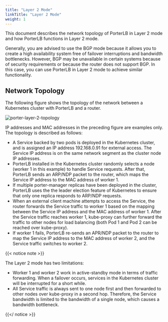 ```yaml
---
title: "Layer 2 Mode"
linkTitle: "Layer 2 Mode"
weight: 1
---
```


This document describes the network topology of PorterLB in Layer 2 mode and how PorterLB functions in Layer 2 mode.

Generally, you are advised to use the BGP mode because it allows you to create a high availability system free of failover interruptions and bandwidth bottlenecks. However, BGP may be unavailable in certain systems because of security requirements or because the router does not support BGP. In this case, you can use PorterLB in Layer 2 mode to achieve similar functionality.

## Network Topology

The following figure shows the topology of the network between a Kubernetes cluster with PorterLB and a router.

![porter-layer-2-topology](/images/docs/concepts/layer-2-mode/porter-layer-2-topology.jpg)

IP addresses and MAC addresses in the preceding figure are examples only. The topology is described as follows:

* A Service backed by two pods is deployed in the Kubernetes cluster, and is assigned an IP address 192.168.0.91 for external access. The Service IP address is on the same network segment as the cluster node IP addresses.
* PorterLB installed in the Kubernetes cluster randomly selects a node (worker 1 in this example) to handle Service requests. After that, PorterLB sends an ARP/NDP packet to the router, which maps the Service IP address to the MAC address of worker 1.
* If multiple porter-manager replicas have been deployed in the cluster, PorterLB uses the the leader election feature of Kubernetes to ensure that only one replica responds to ARP/NDP requests. 
* When an external client machine attempts to access the Service, the router forwards the Service traffic to worker 1 based on the mapping between the Service IP address and the MAC address of worker 1. After the Service traffic reaches worker 1, kube-proxy can further forward the traffic to other nodes for load balancing (both Pod 1 and Pod 2 can be reached over kube-proxy).
* If worker 1 fails, PorterLB re-sends an APR/NDP packet to the router to map the Service IP address to the MAC address of worker 2, and the Service traffic switches to worker 2.

{{< notice note >}}

The Layer 2 mode has two limitations:

* Worker 1 and worker 2 work in active-standby mode in terms of traffic forwarding. When a failover occurs, services in the Kubernetes cluster will be interrupted for a short while.
* All Service traffic is always sent to one node first and then forwarded to other nodes over kube-proxy in a second hop. Therefore, the Service bandwidth is limited to the bandwidth of a single node, which causes a bandwidth bottleneck.

{{</ notice >}}
